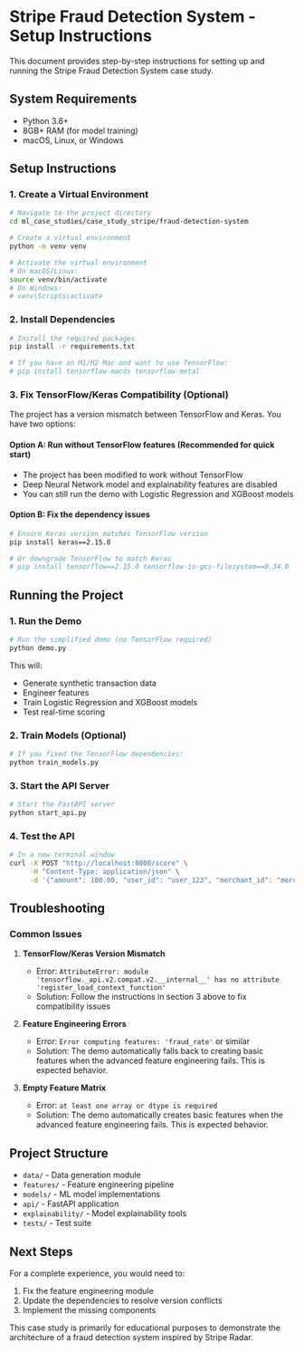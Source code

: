 # Stripe Fraud Detection System - Setup Instructions

This document provides step-by-step instructions for setting up and running the Stripe Fraud Detection System case study.

## System Requirements

- Python 3.8+
- 8GB+ RAM (for model training)
- macOS, Linux, or Windows

## Setup Instructions

### 1. Create a Virtual Environment

```bash
# Navigate to the project directory
cd ml_case_studies/case_study_stripe/fraud-detection-system

# Create a virtual environment
python -m venv venv

# Activate the virtual environment
# On macOS/Linux:
source venv/bin/activate
# On Windows:
# venv\Scripts\activate
```

### 2. Install Dependencies

```bash
# Install the required packages
pip install -r requirements.txt

# If you have an M1/M2 Mac and want to use TensorFlow:
# pip install tensorflow-macos tensorflow-metal
```

### 3. Fix TensorFlow/Keras Compatibility (Optional)

The project has a version mismatch between TensorFlow and Keras. You have two options:

#### Option A: Run without TensorFlow features (Recommended for quick start)
- The project has been modified to work without TensorFlow
- Deep Neural Network model and explainability features are disabled
- You can still run the demo with Logistic Regression and XGBoost models

#### Option B: Fix the dependency issues
```bash
# Ensure Keras version matches TensorFlow version
pip install keras==2.15.0

# Or downgrade TensorFlow to match Keras
# pip install tensorflow==2.15.0 tensorflow-io-gcs-filesystem==0.34.0
```

## Running the Project

### 1. Run the Demo

```bash
# Run the simplified demo (no TensorFlow required)
python demo.py
```

This will:
- Generate synthetic transaction data
- Engineer features
- Train Logistic Regression and XGBoost models
- Test real-time scoring

### 2. Train Models (Optional)

```bash
# If you fixed the TensorFlow dependencies:
python train_models.py
```

### 3. Start the API Server

```bash
# Start the FastAPI server
python start_api.py
```

### 4. Test the API

```bash
# In a new terminal window
curl -X POST "http://localhost:8000/score" \
     -H "Content-Type: application/json" \
     -d '{"amount": 100.00, "user_id": "user_123", "merchant_id": "merchant_456"}'
```

## Troubleshooting

### Common Issues

1. **TensorFlow/Keras Version Mismatch**
   - Error: `AttributeError: module 'tensorflow._api.v2.compat.v2.__internal__' has no attribute 'register_load_context_function'`
   - Solution: Follow the instructions in section 3 above to fix compatibility issues

2. **Feature Engineering Errors**
   - Error: `Error computing features: 'fraud_rate'` or similar
   - Solution: The demo automatically falls back to creating basic features when the advanced feature engineering fails. This is expected behavior.

3. **Empty Feature Matrix**
   - Error: `at least one array or dtype is required`
   - Solution: The demo automatically creates basic features when the advanced feature engineering fails. This is expected behavior.

## Project Structure

- `data/` - Data generation module
- `features/` - Feature engineering pipeline
- `models/` - ML model implementations
- `api/` - FastAPI application
- `explainability/` - Model explainability tools
- `tests/` - Test suite

## Next Steps

For a complete experience, you would need to:

1. Fix the feature engineering module
2. Update the dependencies to resolve version conflicts
3. Implement the missing components

This case study is primarily for educational purposes to demonstrate the architecture of a fraud detection system inspired by Stripe Radar.
